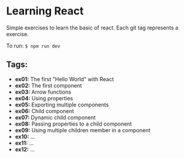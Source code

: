 # Learning React

Simple exercises to learn the basic of react. Each git tag represents a exercise.

To run: `$ npm run dev`

## Tags:

 - **ex01:** The first "Hello World" with React
 - **ex02:** The first component
 - **ex03:** Arrow functions
 - **ex04:** Using properties
 - **ex05:** Exporting multiple components
 - **ex06:** Child component
 - **ex07:** Dynamic child component
 - **ex08:** Passing properties to a child component
 - **ex09:** Using multiple children member in a component
 - **ex10:** ...
 - **ex11:** ...
 - **ex12:** ...

